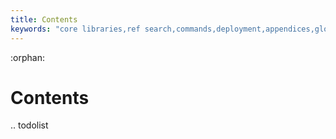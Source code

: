 ```yaml
---
title: Contents
keywords: "core libraries,ref search,commands,deployment,appendices,glossary,models"
---
```


:orphan:

# Contents

.. todolist

```
```